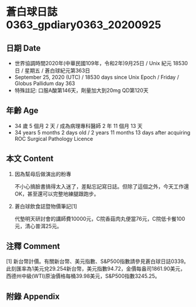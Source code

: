 [_metadata_:encoding]: - "utf-8"
[_metadata_:language]: - "zh-Hant-TW"
[_metadata_:fileformat]: - "markdown"
[_metadata_:MIME_type]: - "text/plain"
[_metadata_:markdown_version]: - "commonmark version 0.29"
[_metadata_:markdown_spec]: - "https://spec.commonmark.org/0.29/"

# 蒼白球日誌0363_gpdiary0363_20200925 #

## 日期 Date ##

* 世界協調時間2020年(中華民國109年，令和2年)9月25日 / Unix 紀元 18530 日 / 星期五 / 蒼白球紀元第363日
* September 25, 2020 (UTC) / 18530 days since Unix Epoch / Friday / Globus Pallidum day 363
* 特殊註記: 口服A酸第146天，劑量加大到20mg QD第120天

## 年齡 Age ##

* 34 歲 5 個月 2 天 / 成為病理專科醫師 2 年 11 個月 13 天
* 34 years 5 months 2 days old / 2 years 11 months 13 days after acquiring ROC Surgical Pathology Licence

## 本文 Content ##

1. 因為幫母后做演出的粉專

    不小心搞臉書搞得太入迷了，差點忘記寫日誌。但除了這個之外，今天工作還OK，甚至還可以完整地練腿跟跑步。

2. 蒼白球飲食誌暨物價筆記[1]

    代墊明天研討會的講師費10000元，C院香菇肉丸便當76元，C院低卡餐100元，清心普洱25元。

## 注釋 Comment ##

[1] 新台幣計價。有關新台幣、美元指數、S&P500指數請參見蒼白球日誌0339。此刻匯率為1美元兌29.254新台幣，美元指數94.72，金價每盎司1861.90美元，西德州中級(WTI)原油價格每桶39.98美元，S&P500指數3245.25。



## 附錄 Appendix ##

